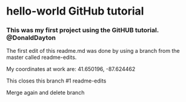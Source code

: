 # hello-world GitHub tutorial


### This was my first project using the GitHUB tutorial. @DonaldDayton

The first edit of this readme.md was done by using a branch from the master called readme-edits.

My coordinates at work are:
41.650196, -87.624462

This closes this branch #1 readme-edits

Merge again and delete branch
